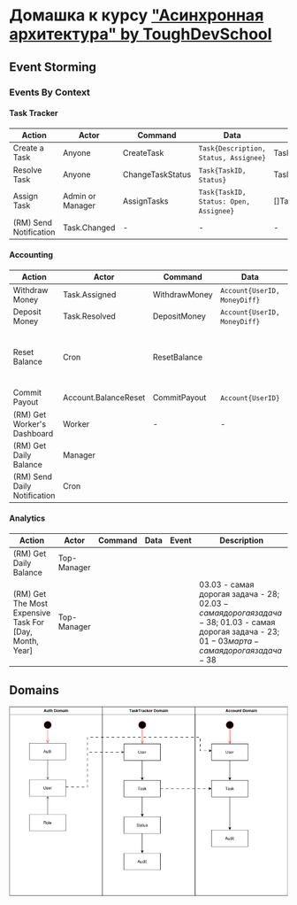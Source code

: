 # Домашка к курсу ["Асинхронная архитектура" by ToughDevSchool](https://tough-dev.school/architecture)


## Event Storming

### Events By Context

#### Task Tracker

| Action                 | Actor            | Command          | Data                                    | Event           | Description |
|------------------------|------------------|------------------|-----------------------------------------|-----------------|-------------|
| Create a Task          | Anyone           | CreateTask       | `Task{Description, Status, Assignee}`   | Task.Created    |             |
| Resolve Task           | Anyone           | ChangeTaskStatus | `Task{TaskID, Status}`                  | Task.Resolved   |             |
| Assign Task            | Admin or Manager | AssignTasks      | `Task{TaskID, Status: Open, Assignee}`  | []Task.Assigned |             |
| (RM) Send Notification | Task.Changed     | -                | -                                       | -               |             |
    
#### Accounting

| Action                       | Actor                | Command       | Data                         | Event                   | Description                                            |
|------------------------------|----------------------|---------------|------------------------------|-------------------------|--------------------------------------------------------|
| Withdraw Money               | Task.Assigned        | WithdrawMoney | `Account{UserID, MoneyDiff}` | Account.BalanceChanged  |                                                        |
| Deposit Money                | Task.Resolved        | DepositMoney  | `Account{UserID, MoneyDiff}` | Account.BalanceChanged  |                                                        |
| Reset Balance                | Cron                 | ResetBalance  |                              | Account.BalanceReset    | Reset balance all of the workers at the end of the day |
| Commit Payout                | Account.BalanceReset | CommitPayout  | `Account{UserID}`            | Account.PayoutCommitted |                                                        |
| (RM) Get Worker's Dashboard  | Worker               | -             | -                            | -                       |                                                        |
| (RM) Get Daily Balance       | Manager              |               |                              |                         |                                                        |
| (RM) Send Daily Notification | Cron                 |               |                              |                         |                                                        |

#### Analytics

| Action                                                  | Actor       | Command | Data | Event | Description                                                                                                                                          |
|---------------------------------------------------------|-------------|---------|------|-------|------------------------------------------------------------------------------------------------------------------------------------------------------|
| (RM) Get Daily Balance                                  | Top-Manager |         |      |       |                                                                                                                                                      |
| (RM) Get The Most Expensive Task For [Day, Month, Year] | Top-Manager |         |      |       | 03.03 - самая дорогая задача - 28$; 02.03 - самая дорогая задача - 38$; 01.03 - самая дорогая задача - 23$; 01-03 марта - самая дорогая задача - 38$ |

## Domains

![Domains](./docs/domains.png)